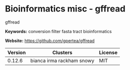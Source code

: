 # Bioinformatics misc - gffread

gffread

**Keywords:** conversion filter fasta tract bioinformatics

**Website:** <https://github.com/gpertea/gffread>

| Version | Clusters | License |
| ------- | -------- | ------- |
| 0.12.6 | bianca irma rackham snowy | MIT |
